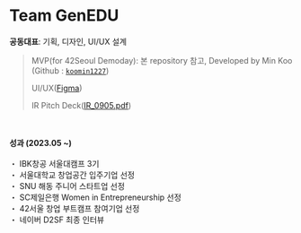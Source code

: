 # Team GenEDU
**공동대표**: 기획, 디자인, UI/UX 설계
<br>
> MVP(for 42Seoul Demoday): 본 repository 참고, Developed by Min Koo (Github : [`koomin1227`](https://github.com/koomin1227))
>
> UI/UX([Figma](https://www.figma.com/file/NIhZ6tf8msAPoxzutubskH/RealTalk_UI?type=design&node-id=56%3A846&mode=design&t=qQzcIcIUY8GCKUTq-1))
>
> IR Pitch Deck([IR_0905.pdf](https://drive.google.com/file/d/1xzGQAiBFLZwgkqBaaG2i5TnZqd6WjjMX/view?usp=sharing))

<br>
<br>
<b>성과 (2023.05 ~)</b>
<br>
<br>
・ IBK창공 서울대캠프 3기<br>
・ 서울대학교 창업공간 입주기업 선정 <br>
・ SNU 해동 주니어 스타트업 선정 <br>
・ SC제일은행 Women in Entrepreneurship 선정 <br>
・ 42서울 창업 부트캠프 참여기업 선정 <br>
・ 네이버 D2SF 최종 인터뷰 <br>


